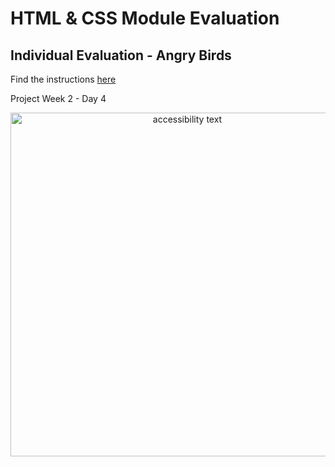 # HTML & CSS Module Evaluation

## Individual Evaluation - Angry Birds

Find the instructions [here](https://school.codeable.la/app/weeks/2/lessons/94c811f177cf42d9b5d0e8e5b815d1a4)

Project Week 2 - Day 4

<p align="center">
  <img src="https://i.ibb.co/17q70nP/stevenacz-github-io-html-css-individual-Steven-ACZ.png" width="550" alt="accessibility text">
</p>
